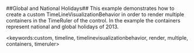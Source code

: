 ##Global and National Holidays##
This example demonstrates how to create a custom TimeLineVisualizationBehavior in order to render multiple containers in the TimeRuler of the control. In the example the containers represent national and global holidays of 2013.

<keywords:custom, timeline, timelinevisualizationbehavior, render, multiple, containers, timeruler>